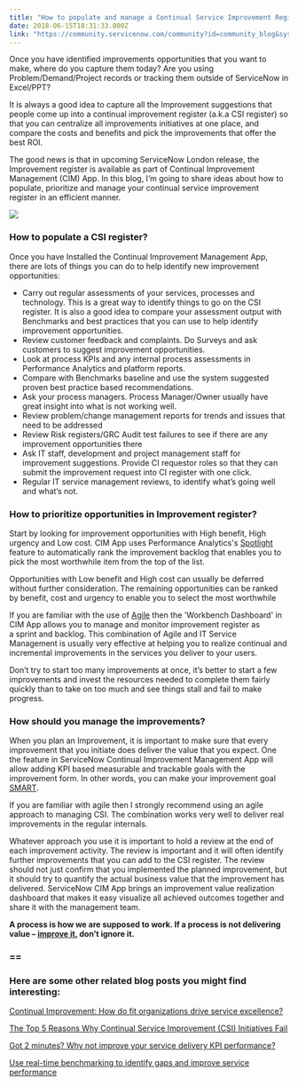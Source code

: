 ```yaml
---
title: "How to populate and manage a Continual Service Improvement Register"
date: 2018-06-15T18:31:33.000Z
link: "https://community.servicenow.com/community?id=community_blog&sys_id=57417018db7a5300b2102926ca96192f"
---
```

<p class="p1">Once you have identified improvements opportunities that you want to make, where do you capture them today? Are you using Problem/Demand/Project records or tracking them outside of ServiceNow in Excel/PPT?</p>
<p class="p1">It is always a good idea to capture all the Improvement suggestions that people come up into a continual improvement register (a.k.a CSI register) so that you can centralize all improvements initiatives at one place, and compare the costs and benefits and pick the improvements that offer the best ROI.</p>
<p class="p2">The good news is that in upcoming ServiceNow London release, the Improvement register is available as part of Continual Improvement Management (CIM) App. In this blog, I’m going to share ideas about how to populate, prioritize and manage your continual service improvement register in an efficient manner.</p>
<p class="p2"><img style="max-width: 100%; max-height: 480px;" src="f0bed5d8db3e9300b2102926ca961908.iix" /></p>
<h3 class="p2">How to populate a CSI register?</h3>
<p class="p2">Once you have Installed the Continual Improvement Management App, there are lots of things you can do to help identify new improvement opportunities:</p>
<ul><li>Carry out regular assessments of your services, processes and technology. This is a great way to identify things to go on the CSI register. It is also a good idea to compare your assessment output with Benchmarks and best practices that you can use to help identify improvement opportunities.</li><li>Review customer feedback and complaints. Do Surveys and ask customers to suggest improvement opportunities.</li><li>Look at process KPIs and any internal process assessments in Performance Analytics and platform reports.</li><li>Compare with Benchmarks baseline and use the system suggested proven best practice based recommendations.</li><li>Ask your process managers. Process Manager/Owner usually have great insight into what is not working well.</li><li>Review problem/change management reports for trends and issues that need to be addressed</li><li>Review Risk registers/GRC Audit test failures to see if there are any improvement opportunities there</li><li>Ask IT staff, development and project management staff for improvement suggestions. Provide CI requestor roles so that they can submit the improvement request into CI register with one click.</li><li>Regular IT service management reviews, to identify what’s going well and what’s not.</li></ul>
<h3 class="p2">How to prioritize opportunities in Improvement register?</h3>
<p class="p2">Start by looking for improvement opportunities with High benefit, High urgency and Low cost. CIM App uses Performance Analytics&#39;s <a href="https://docs.servicenow.com/bundle/kingston-performance-analytics-and-reporting/page/use/performance-analytics/concept/spotlight.html" target="_blank" rel="nofollow">Spotlight</a> feature to automatically rank the improvement backlog that enables you to pick the most worthwhile item from the top of the list.</p>
<p class="p2">Opportunities with Low benefit and High cost can usually be deferred without further consideration. The remaining opportunities can be ranked by benefit, cost and urgency to enable you to select the most worthwhile</p>
<p class="p2">If you are familiar with the use of <a href="http://en.wikipedia.org/wiki/Agile_software_development" rel="nofollow">Agile</a> then the &#39;Workbench Dashboard&#39; in CIM App allows you to manage and monitor improvement register as a sprint and backlog. This combination of Agile and IT Service Management is usually very effective at helping you to realize continual and incremental improvements in the services you deliver to your users.</p>
<p class="p2">Don’t try to start too many improvements at once, it’s better to start a few improvements and invest the resources needed to complete them fairly quickly than to take on too much and see things stall and fail to make progress.</p>
<h3 class="p2">How should you manage the improvements?</h3>
<p class="p2">When you plan an Improvement, it is important to make sure that every improvement that you initiate does deliver the value that you expect. One the feature in ServiceNow Continual Improvement Management App will allow adding KPI based measurable and trackable goals with the improvement form. In other words, you can make your improvement goal <a href="https://en.wikipedia.org/wiki/SMART_criteria" rel="nofollow">SMART</a>.</p>
<p class="p2">If you are familiar with agile then I strongly recommend using an agile approach to managing CSI. The combination works very well to deliver real improvements in the regular internals.</p>
<p class="p2">Whatever approach you use it is important to hold a review at the end of each improvement activity. The review is important and it will often identify further improvements that you can add to the CSI register. The review should not just confirm that you implemented the planned improvement, but it should try to quantify the actual business value that the improvement has delivered. ServiceNow CIM App brings an improvement value realization dashboard that makes it easy visualize all achieved outcomes together and share it with the management team.</p>
<p class="p2"><strong>A process is how we are supposed to work. If a process is not delivering value – <span style="text-decoration: underline;">improve it</span>, don’t ignore it.</strong></p>
<h3 class="p2">&#61;&#61;</h3>
<h3 class="p2">Here are some other related blog posts you might find interesting:</h3>
<p class="p1"><a href="community?id&#61;community_blog&amp;sys_id&#61;e0e27f34dbb953c0032a7a9e0f96191f" rel="nofollow">Continual Improvement: How do fit organizations drive service excellence?</a></p>
<p class="p1"><a href="community?id&#61;community_blog&amp;sys_id&#61;0616958adb09574447c8f3231f9619aa&amp;view_source&#61;searchResult" rel="nofollow">The Top 5 Reasons Why Continual Service Improvement (CSI) Initiatives Fail</a></p>
<p class="p1"><a href="community?id&#61;community_blog&amp;sys_id&#61;692e666ddbd0dbc01dcaf3231f96196b" rel="nofollow">Got 2 minutes? Why not improve your service delivery KPI performance?</a></p>
<p class="p1"><a href="community?id&#61;community_blog&amp;sys_id&#61;e3dd6ae9dbd0dbc01dcaf3231f9619a0" rel="nofollow">Use real-time benchmarking to identify gaps and improve service performance</a></p>